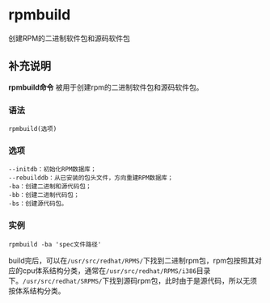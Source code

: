 rpmbuild
===

创建RPM的二进制软件包和源码软件包

## 补充说明

**rpmbuild命令** 被用于创建rpm的二进制软件包和源码软件包。

### 语法  

```
rpmbuild(选项)
```

### 选项  

```
--initdb：初始化RPM数据库；
--rebuilddb：从已安装的包头文件，方向重建RPM数据库；
-ba：创建二进制和源代码包；
-bb：创建二进制代码包；
-bs：创建源代码包。
```

### 实例  

```
rpmbuild -ba 'spec文件路径'
```

build完后，可以在`/usr/src/redhat/RPMS/`下找到二进制rpm包，rpm包按照其对应的cpu体系结构分类，通常在`/usr/src/redhat/RPMS/i386`目录下。`/usr/src/redhat/SRPMS/`下找到源码rpm包，此时由于是源代码，所以无须按体系结构分类。


<!-- Linux命令行搜索引擎：https://jaywcjlove.github.io/linux-command/ -->